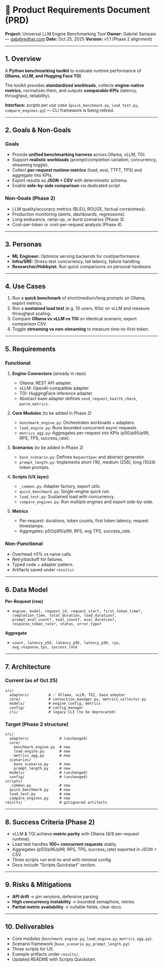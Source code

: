 # 📄 Product Requirements Document (PRD)

**Project:** Universal LLM Engine Benchmarking Tool
**Owner:** Gabriel Sampaio — [gab@redhat.com](mailto:gab@redhat.com)
**Date:** Oct 25, 2025
**Version:** v1.1 (Phase 2 alignment)

---

## 1. Overview

A **Python benchmarking toolkit** to evaluate runtime performance of **Ollama, vLLM, and Hugging Face TGI**.

The toolkit provides **standardized workloads**, collects **engine-native metrics**, normalizes them, and outputs **comparable KPIs** (latency, throughput, reliability).

**Interface:** *scripts per use case* (`quick_benchmark.py`, `load_test.py`, `compare_engines.py`) — CLI framework is being retired.

---

## 2. Goals & Non-Goals

### Goals

* Provide **unified benchmarking harness** across Ollama, vLLM, TGI.
* Support **realistic workloads** (prompt/completion variation, concurrency, streaming toggle).
* Collect **per-request runtime metrics** (load, eval, TTFT, TPS) and aggregate into KPIs.
* Export results as **JSON + CSV** with deterministic schema.
* Enable **side-by-side comparison** via dedicated script.

### Non-Goals (Phase 2)

* LLM quality/accuracy metrics (BLEU, ROUGE, factual correctness).
* Production monitoring (alerts, dashboards, regressions).
* Long endurance, ramp-up, or burst scenarios (Phase 3).
* Cost-per-token or cost-per-request analysis (Phase 4).

---

## 3. Personas

* **ML Engineer:** Optimize serving backends for cost/performance.
* **Infra/SRE:** Stress-test concurrency, tail latency, failure handling.
* **Researcher/Hobbyist:** Run quick comparisons on personal hardware.

---

## 4. Use Cases

1. Run a **quick benchmark** of short/medium/long prompts on Ollama, export metrics.
2. Run a **sustained load test** (e.g. 10 users, 60s) on vLLM and measure throughput scaling.
3. Compare **Ollama vs vLLM vs TGI** on identical scenario, export comparison CSV.
4. Toggle **streaming vs non-streaming** to measure time-to-first-token.

---

## 5. Requirements

### Functional

1. **Engine Connectors** (already in repo)

   * Ollama: REST API adapter.
   * vLLM: OpenAI-compatible adapter.
   * TGI: HuggingFace inference adapter.
   * Abstract base adapter defines `send_request`, `health_check`, `parse_metrics`.

2. **Core Modules** (to be added in Phase 2)

   * `benchmark_engine.py`: Orchestrates workloads + adapters.
   * `load_engine.py`: Runs bounded concurrent async requests.
   * `metrics_agg.py`: Aggregates per-request into KPIs (p50/p95/p99, RPS, TPS, success_rate).

3. **Scenarios** (to be added in Phase 2)

   * `base_scenario.py`: Defines `RequestSpec` and abstract generator.
   * `prompt_length.py`: Implements short (16), medium (256), long (1024) token prompts.

4. **Scripts (UX layer)**

   * `_common.py`: Adapter factory, export utils.
   * `quick_benchmark.py`: Single-engine quick run.
   * `load_test.py`: Sustained load with concurrency.
   * `compare_engines.py`: Run multiple engines and export side-by-side.

5. **Metrics**

   * Per-request: durations, token counts, first token latency, request timestamps.
   * Aggregates: p50/p95/p99, RPS, avg TPS, success_rate.

### Non-Functional

* Overhead ≤5% vs naive calls.
* Retry/backoff for failures.
* Typed code + adapter pattern.
* Artifacts saved under `results/`.

---

## 6. Data Model

**Per-Request (row)**

* `engine, model, request_id, request_start, first_token_time?, completion_time, total_duration, load_duration?, prompt_eval_count?, eval_count?, eval_duration?, response_token_rate?, status, error_type?`

**Aggregate**

* `count, latency_p50, latency_p95, latency_p99, rps, avg_response_tps, success_rate`

---

## 7. Architecture

### Current (as of Oct 25)

```
src/
  adapters/         # ✅ Ollama, vLLM, TGI, base adapter
  core/             # connection_manager.py, metrics_collector.py
  models/           # engine_config, metrics
  config/           # config_manager
  cli/              # legacy CLI (to be deprecated)
```

### Target (Phase 2 structure)

```
src/
  adapters/              # (unchanged)
  core/
    benchmark_engine.py  # new
    load_engine.py       # new
    metrics_agg.py       # new
  scenarios/
    base_scenario.py     # new
    prompt_length.py     # new
  models/                # (unchanged)
  config/                # (unchanged)
scripts/
  _common.py             # new
  quick_benchmark.py     # new
  load_test.py           # new
  compare_engines.py     # new
results/                 # gitignored artifacts
```

---

## 8. Success Criteria (Phase 2)

* vLLM & TGI achieve **metric parity** with Ollama (8/8 per-request runtime).
* Load test handles **100+ concurrent requests** stably.
* Aggregates (p50/p95/p99, RPS, TPS, success_rate) exported in JSON + CSV.
* Three scripts run end-to-end with minimal config.
* Docs include “Scripts Quickstart” section.

---

## 9. Risks & Mitigations

* **API drift** → pin versions, defensive parsing.
* **High concurrency instability** → bounded semaphore, retries.
* **Partial metric availability** → nullable fields, clear docs.

---

## 10. Deliverables

* Core modules (`benchmark_engine.py`, `load_engine.py`, `metrics_agg.py`).
* Scenario framework (`base_scenario.py`, `prompt_length.py`).
* Three scripts for UX.
* Example artifacts under `results/`.
* Updated README with Scripts Quickstart.
